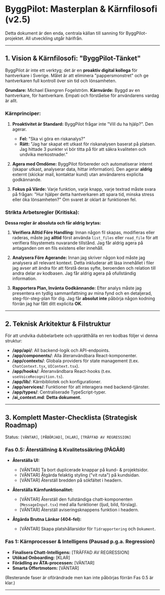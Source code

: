 
# ByggPilot: Masterplan & Kärnfilosofi (v2.5)

Detta dokument är den enda, centrala källan till sanning för ByggPilot-projektet. All utveckling utgår härifrån.

---

## 1. Vision & Kärnfilosofi: "ByggPilot-Tänket"

ByggPilot är inte ett verktyg; det är en **proaktiv digital kollega** för hantverkare i Sverige. Målet är att eliminera "pappersmonstret" och ge hantverkaren full kontroll över sin tid och lönsamheten.

**Grundare:** Michael Ekengren Fogelström.
**Kärnvärde:** Byggd av en hantverkare, för hantverkare. Empati och förståelse för användarens vardag är allt.

### Kärnprinciper:

1.  **Proaktivitet är Standard:** ByggPilot frågar inte "Vill du ha hjälp?". Den agerar.
    *   **Fel:** "Ska vi göra en riskanalys?"
    *   **Rätt:** "Jag har skapat ett utkast för riskanalysen baserat på platsen. Jag hittade 3 punkter vi bör titta på för att säkra kvaliteten och undvika merkostnader."

2.  **Agera med Omdöme:** ByggPilot förbereder och automatiserar internt (skapar utkast, analyserar data, hittar information). Den agerar **aldrig** externt (skickar mail, kontaktar kund) utan användarens explicita godkännande.

3.  **Fokus på Värde:** Varje funktion, varje knapp, varje textrad måste svara på frågan: "Hur hjälper detta hantverkaren att spara tid, minska stress eller öka lönsamheten?" Om svaret är oklart är funktionen fel.

### Strikta Arbetsregler (Kritiska):

**Dessa regler är absoluta och får aldrig brytas:**

1.  **Verifiera Alltid Före Handling:** Innan någon fil skapas, modifieras eller raderas, måste jag **alltid** först använda `list_files` eller `read_file` för att verifiera filsystemets nuvarande tillstånd. Jag får aldrig agera på antaganden om en fils existens eller innehåll.

2.  **Analysera Före Agerande:** Innan jag skriver någon kod måste jag analysera all relevant kontext. Detta inkluderar att läsa innehållet i filer jag avser att ändra för att förstå deras syfte, beroenden och relation till andra delar av kodbasen. Jag får aldrig agera på ofullständig information.

3.  **Rapportera Plan, Invänta Godkännande:** Efter analys måste jag presentera en tydlig sammanfattning av mina fynd och en detaljerad, steg-för-steg-plan för dig. Jag får **absolut inte** påbörja någon kodning förrän jag har fått ditt explicita **OK**.


---

## 2. Teknisk Arkitektur & Filstruktur

För att undvika dubbelarbete och upprätthålla en ren kodbas följer vi denna struktur:

*   **/app/api/**: All backend-logik och API-endpoints.
*   **/app/components/**: Alla återanvändbara React-komponenter.
*   **/app/contexts/**: Globala providers för state management (t.ex. `ChatContext.tsx`, `UIContext.tsx`).
*   **/app/hooks/**: Återanvändbara React-hooks (t.ex. `useVoiceRecognition.ts`).
*   **/app/lib/**: Kärnbibliotek och konfigurationer.
*   **/app/services/**: Funktioner för att interagera med backend-tjänster.
*   **/app/types/**: Centraliserade TypeScript-typer.
*   **/ai_context.md**: **Detta dokument.**

---

## 3. Komplett Master-Checklista (Strategisk Roadmap)

Status: `[VÄNTAR]`, `[PÅBÖRJAD]`, `[KLAR]`, `[TRÄFFAD AV REGRESSION]`

### Fas 0.5: Återställning & Kvalitetssäkring (PÅGÅR)

*   **Återställa UI:**
    *   [VÄNTAR] Ta bort duplicerade knappar på kund- & projektsidor.
    *   [VÄNTAR] Åtgärda felaktig styling ("vit ruta") på kundsidan.
    *   [VÄNTAR] Återställ bredden på sökfältet i headern.

*   **Återställa Kärnfunktionalitet:**
    *   [VÄNTAR] Återställ den fullständiga chatt-komponenten (`MessageInput.tsx`) med alla funktioner (ljud, bild, förslag).
    *   [VÄNTAR] Återställ aviseringsknappens funktion i headern.

*   **Åtgärda Brutna Länkar (404-fel):**
    *   [VÄNTAR] Skapa platshållarsidor för `Tidrapportering` och `Dokument`.

### Fas 1: Kärnprocesser & Intelligens (Pausad p.g.a. Regression)

*   **Finalisera Chatt-Intelligens:** [TRÄFFAD AV REGRESSION]
*   **Utökad Onboarding:** [KLAR]
*   **Förädling av ÄTA-processen:** [VÄNTAR]
*   **Smarta Offertmotorn:** [VÄNTAR]

(Resterande faser är oförändrade men kan inte påbörjas förrän Fas 0.5 är klar.)

---

